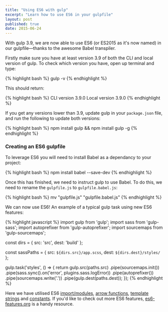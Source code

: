```yaml
---
title: "Using ES6 with gulp"
excerpt: "Learn how to use ES6 in your gulpfile"
layout: post
published: true
date: 2015-06-24
---
```


<p class="lead">With gulp 3.9, we are now able to use ES6 (or ES2015 as it's now named) in our gulpfile—thanks to the awesome Babel transpiler.</p>

Firstly make sure you have at least version 3.9 of both the CLI and local version of gulp. To check which version you have, open up terminal and type:

{% highlight bash %}
gulp -v
{% endhighlight %}

This should return:

{% highlight bash %}
CLI version 3.9.0
Local version 3.9.0
{% endhighlight %}

If you get any versions lower than 3.9, update gulp in your `package.json` file, and run the following to update both versions: 

{% highlight bash %}
npm install gulp && npm install gulp -g
{% endhighlight %}

### Creating an ES6 gulpfile
To leverage ES6 you will need to install Babel as a dependancy to your project:

{% highlight bash %}
npm install babel --save-dev
{% endhighlight %}

Once this has finished, we need to instruct gulp to use Babel. To do this, we need to rename the `gulpfile.js` to `gulpfile.babel.js`:

{% highlight bash %}
mv "gulpfile.js" "gulpfile.babel.js"
{% endhighlight %}

We can now use ES6! An example of a typical gulp task using new ES6 features:

{% highlight javascript %}
import gulp from 'gulp';
import sass from 'gulp-sass';
import autoprefixer from 'gulp-autoprefixer';
import sourcemaps from 'gulp-sourcemaps';

const dirs = {
  src: 'src',
  dest: 'build'
};

const sassPaths = {
  src: `${dirs.src}/app.scss`,
  dest: `${dirs.dest}/styles/`
};

gulp.task('styles', () => {
  return gulp.src(paths.src)
    .pipe(sourcemaps.init())
    .pipe(sass.sync().on('error', plugins.sass.logError))
    .pipe(autoprefixer())
    .pipe(sourcemaps.write('.'))
    .pipe(gulp.dest(paths.dest));
});
{% endhighlight %}

Here we have utilised ES6 [import/modules], [arrow functions], [template strings] and [constants]. If you'd like to check out more ES6 features, [es6-features.org] is a handy resource. 

[import/modules]: https://developer.mozilla.org/en-US/docs/Web/JavaScript/Reference/Statements/import

[arrow functions]: https://developer.mozilla.org/en-US/docs/Web/JavaScript/Reference/Functions/Arrow_functions

[constants]: https://developer.mozilla.org/en-US/docs/Web/JavaScript/Reference/Statements/const

[template strings]: https://developer.mozilla.org/en-US/docs/Web/JavaScript/Reference/template_strings

[es6-features.org]: http://es6-features.org/


